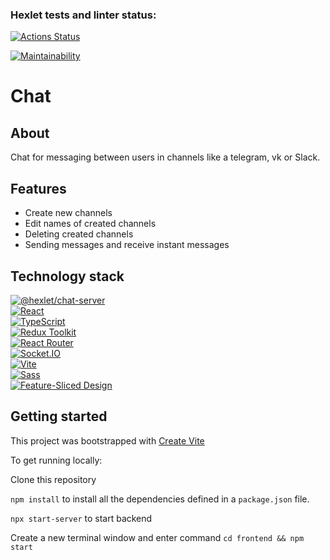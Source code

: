 ### Hexlet tests and linter status:

[![Actions Status](https://github.com/JS-Demi/frontend-project-12/actions/workflows/hexlet-check.yml/badge.svg)](https://github.com/JS-Demi/frontend-project-12/actions)

[![Maintainability](https://api.codeclimate.com/v1/badges/2c3ccf1775a0e94ceb0c/maintainability)](https://codeclimate.com/github/JS-Demi/Chat/maintainability)

# Chat

## About

Chat for messaging between users in channels like a telegram, vk or Slack.

## Features

- Create new channels
- Edit names of created channels
- Deleting created channels
- Sending messages and receive instant messages

## Technology stack

[![@hexlet/chat-server][shields-hexlet-chat-server-domain]](https://www.npmjs.com/package/@hexlet/chat-server) </br>
[![React][shields-react-domain]](https://react.dev/) </br>
[![TypeScript][shields-typescript-domain]](https://www.typescriptlang.org/) </br>
[![Redux Toolkit][shields-redux-domain]](https://redux-toolkit.js.org/) </br>
[![React Router][shields-react-router-domain]](https://reactrouter.com/) </br>
[![Socket.IO][shields-socket-io-domain]](https://socket.io/) </br>
[![Vite][shields-vite-domain]](https://vitejs.dev/) </br>
[![Sass][shields-sass-domain]](https://sass-scss.ru/) </br>
[![Feature-Sliced Design][shields-fsd-domain]](https://feature-sliced.design/) </br>

[shields-react-router-domain]: https://img.shields.io/badge/React_Router-CA4245?style=for-the-badge&logo=react-router&logoColor=white
[shields-typescript-domain]: https://img.shields.io/badge/typescript-%23007ACC.svg?style=for-the-badge&logo=typescript&logoColor=white
[shields-fsd-domain]: https://img.shields.io/badge/Feature--Sliced-Design?style=for-the-badge&color=F2F2F2&labelColor=262224&logoWidth=10&logo=data:image/png;base64,iVBORw0KGgoAAAANSUhEUgAAABQAAAAaCAYAAAC3g3x9AAAACXBIWXMAAALFAAACxQGJ1n/vAAAAAXNSR0IArs4c6QAAAARnQU1BAACxjwv8YQUAAABISURBVHgB7dKxCQAgDETR0w2cws0cys2cwhEUBbsggikCuVekDHwSQFlYo7Q+8KnmtHdFWMdk2cl5wSsbxGSZw8dm8pX9ZHUTMBUgGU2F718AAAAASUVORK5CYII=
[shields-vite-domain]: https://img.shields.io/badge/vite-%23646CFF.svg?style=for-the-badge&logo=vite&logoColor=white
[shields-react-domain]: https://img.shields.io/badge/react-%2320232a.svg?style=for-the-badge&logo=react&logoColor=%2361DAFB
[shields-redux-domain]: https://img.shields.io/badge/Redux--Toolkit-%23764abc?style=for-the-badge&logo=redux
[shields-sass-domain]: https://img.shields.io/badge/sass-F2F2F2?style=for-the-badge&logo=sass
[shields-socket-io-domain]: https://img.shields.io/badge/Socket.IO-black?style=for-the-badge&logo=socketdotio
[shields-hexlet-chat-server-domain]: https://img.shields.io/badge/%40hexlet%2Fchat--server-%23433EFF?style=for-the-badge&logo=npm

## Getting started

This project was bootstrapped with [Create Vite](https://vitejs.dev/guide/#getting-started)

To get running locally:

Clone this repository

`npm install` to install all the dependencies defined in a `package.json` file.

`npx start-server` to start backend

Create a new terminal window and enter command `cd frontend && npm start`
